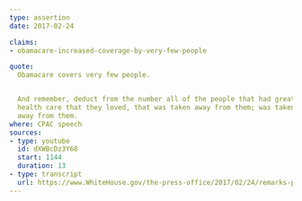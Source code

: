 ```yaml
---
type: assertion
date: 2017-02-24

claims:
- obamacare-increased-coverage-by-very-few-people

quote:
  Obamacare covers very few people.


  And remember, deduct from the number all of the people that had great
  health care that they loved, that was taken away from them; was taken
  away from them.
where: CPAC speech
sources:
- type: youtube
  id: dXWBcDz3Y68
  start: 1144
  duration: 13
- type: transcript
  url: https://www.WhiteHouse.gov/the-press-office/2017/02/24/remarks-president-trump-conservative-political-action-conference
---
```

